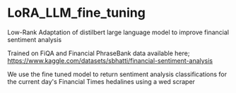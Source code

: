 # LoRA_LLM_fine_tuning
Low-Rank Adaptation of distilbert large language model to improve financial sentiment analysis

Trained on FiQA and Financial PhraseBank data available here; https://www.kaggle.com/datasets/sbhatti/financial-sentiment-analysis 

We use the fine tuned model to return sentiment analysis classifications for the current day's Financial Times hedalines using a wed scraper

